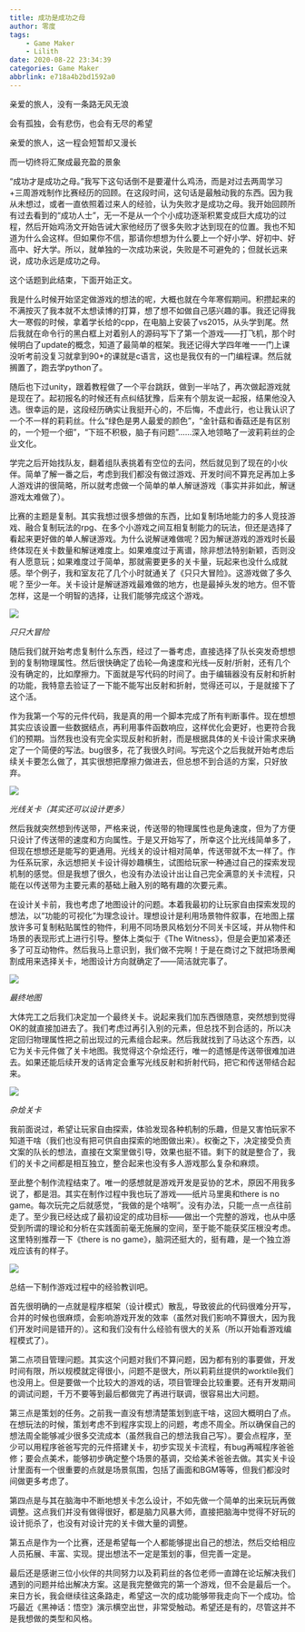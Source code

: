 ```yaml
---
title: 成功是成功之母
author: 零度
tags:
	- Game Maker
	- Lilith
date: 2020-08-22 23:34:39
categories: Game Maker
abbrlink: e718a4b2bd1592a0
---
```


亲爱的旅人，没有一条路无风无浪

会有孤独，会有悲伤，也会有无尽的希望

亲爱的旅人，这一程会短暂却又漫长

而一切终将汇聚成最充盈的景象

<!-- more -->

“成功才是成功之母。”我写下这句话倒不是要灌什么鸡汤，而是对过去两周学习+三周游戏制作比赛经历的回顾。在这段时间，这句话是最触动我的东西。因为我从未想过，或者一直依照着过来人的经验，认为失败才是成功之母。我开始回顾所有过去看到的“成功人士”，无一不是从一个个小成功逐渐积累变成巨大成功的过程，然后开始鸡汤文开始告诫大家他经历了很多失败才达到现在的位置。我也不知道为什么会这样。但如果你不信，那请你想想为什么要上一个好小学、好初中、好高中、好大学。所以，就单独的一次成功来说，失败是不可避免的；但就长远来说，成功永远是成功之母。



这个话题到此结束，下面开始正文。



我是什么时候开始坚定做游戏的想法的呢，大概也就在今年寒假期间。积攒起来的不满按灭了我本就不太想读博的打算，想了想不如做自己感兴趣的事。我还记得我大一寒假的时候，拿着学长给的cpp，在电脑上安装了vs2015，从头学到尾。然后我就在命令行的黑白框上对着别人的源码写下了第一个游戏——打飞机，那个时候明白了update的概念，知道了最简单的框架。我还记得大学四年唯一一门上课没听考前没复习就拿到90+的课就是c语言，这也是我仅有的一门编程课。然后就搁置了，跑去学python了。



随后也下过unity，跟着教程做了一个平台跳跃，做到一半咕了，再次做起游戏就是现在了。起初报名的时候还有点纠结犹豫，后来有个朋友说一起报，结果他没入选。很幸运的是，这段经历确实让我挺开心的，不后悔，不虚此行，也让我认识了一个不一样的莉莉丝。什么“绿色是男人最爱的颜色”，“金针菇和香菇还是有区别的，一个短一个细”，“下班不积极，脑子有问题”……深入地领略了一波莉莉丝的企业文化。



学完之后开始找队友，翻着组队表挑着有空位的去问，然后就见到了现在的小伙伴。简单了解一番之后，考虑到我们都没有做过游戏、开发时间不算充足再加上多人游戏讲的很简略，所以就考虑做一个简单的单人解谜游戏（事实并非如此，解谜游戏太难做了）。



比赛的主题是复制。其实我想过很多想做的东西，比如复制场地能力的多人竞技游戏、融合复制玩法的rpg、在多个小游戏之间互相复制能力的玩法，但还是选择了看起来更好做的单人解谜游戏。为什么说解谜难做呢？因为解谜游戏的游戏时长最终体现在关卡数量和解谜难度上。如果难度过于离谱，除非想法特别新颖，否则没有人愿意玩；如果难度过于简单，那就需要更多的关卡量，玩起来也没什么成就感。举个例子，我和室友花了几个小时就通关了《只只大冒险》。这游戏做了多久呢？至少一年。关卡设计是解谜游戏最难做的地方，也是最掉头发的地方。但不管怎样，这是一个明智的选择，让我们能够完成这个游戏。



![](https://lingdu-picture.oss-cn-beijing.aliyuncs.com/img/20200701192922_1.jpg)

_只只大冒险_



随后我们就开始考虑复制什么东西，经过了一番考虑，直接选择了队长突发奇想想到的复制物理属性。然后很快确定了齿轮—角速度和光线—反射/折射，还有几个没有确定的，比如摩擦力。下面就是写代码的时间了。由于编辑器没有反射和折射的功能，我特意去验证了一下能不能写出反射和折射，觉得还可以，于是就接下了这个活。



作为我第一个写的元件代码，我是真的用一个脚本完成了所有判断事件。现在想想其实应该设置一些数据结点，再利用事件函数响应，这样优化会更好，也更符合我们的预期。当然我也没有完全实现反射和折射，而是根据具体的关卡设计需求来确定了一个简便的写法。bug很多，花了我很久时间。写完这个之后我就开始考虑后续关卡要怎么做了，其实很想把摩擦力做进去，但总想不到合适的方案，只好放弃。



![](https://lingdu-picture.oss-cn-beijing.aliyuncs.com/img/QQ图片20200822230306.png)

_光线关卡（其实还可以设计更多）_



然后我就突然想到传送带，严格来说，传送带的物理属性也是角速度，但为了方便只设计了传送带的速度和方向属性。于是又开始写了，所幸这个比光线简单多了，但现在想想还是能写的更通用。光线关的设计相对简单，传送带就不太一样了。作为任系玩家，永远想把关卡设计得妙趣横生，试图给玩家一种通过自己的探索发现机制的感觉。但是我想了很久，也没有办法设计出让自己完全满意的关卡流程，只能在以传送带为主要元素的基础上融入别的略有趣的次要元素。



在设计关卡前，我也考虑了地图设计的问题。本着我最初的让玩家自由探索发现的想法，以“功能的可视化”为理念设计。理想设计是利用场景物件叙事，在地图上摆放许多可复制粘贴属性的物件，利用不同场景风格划分不同关卡区域，并从物件和场景的表现形式上进行引导。整体上类似于《The Witness》，但是会更加紧凑还多了可互动物件。然后我马上意识到，我们做不完啊！于是在商讨之下就把场景阉割成用来选择关卡，地图设计方向就确定了——简洁就完事了。



![](https://lingdu-picture.oss-cn-beijing.aliyuncs.com/img/QQ图片20200822225053.png)

_最终地图_



大体完工之后我们决定加一个最终关卡。说起来我们加东西很随意，突然想到觉得OK的就直接加进去了。我们考虑过再引入别的元素，但总找不到合适的，所以决定回归物理属性把之前出现过的元素组合起来。然后我就找到了马达这个东西，以它为关卡元件做了关卡地图。我觉得这个杂烩还行，唯一的遗憾是传送带很难加进去。如果还能后续开发的话肯定会重写光线反射和折射代码，把它和传送带结合起来。



![](https://lingdu-picture.oss-cn-beijing.aliyuncs.com/img/QQ图片20200822225356.png)

_杂烩关卡_



我前面说过，希望让玩家自由探索，体验发现各种机制的乐趣，但是又害怕玩家不知道干啥（我们也没有把可供自由探索的地图做出来）。权衡之下，决定接受负责文案的队长的想法，直接在文案里做引导，效果也挺不错。剩下的就是整合了，我们的关卡之间都是相互独立，整合起来也没有多人游戏那么复杂和麻烦。



至此整个制作流程结束了。唯一的感想就是游戏开发是妥协的艺术，原因不用我多说了，都是泪。其实在制作过程中我也玩了游戏——纸片马里奥和there is no game。每次玩完之后就感觉，“我做的是个啥啊”。没有办法，只能一点一点往前走了。至少我已经达成了最初设定的成功目标——做出一个完整的游戏，也从中感受到所谓的理论和分析在实践面前毫无施展的空间，至于能不能获奖压根没考虑。这里特别推荐一下《there is no game》，脑洞还挺大的，挺有趣，是一个独立游戏应该有的样子。



![](https://lingdu-picture.oss-cn-beijing.aliyuncs.com/img/QQ图片20200822005456.jpg)



总结一下制作游戏过程中的经验教训吧。



首先很明确的一点就是程序框架（设计模式）散乱，导致彼此的代码很难分开写，合并的时候也很麻烦，会影响游戏开发的效率（虽然对我们影响不算很大，因为我们开发时间是错开的）。这和我们没有什么经验有很大的关系（所以开始看游戏编程模式了）。



第二点项目管理问题。其实这个问题对我们不算问题，因为都有别的事要做，开发时间有限，所以规模就定得很小，问题不是很大，所以莉莉丝提供的worktile我们也没用上。但是要做一个比较大的游戏的话，项目管理会比较重要。还有开发期间的调试问题，千万不要等到最后都做完了再进行联调，很容易出大问题。



第三点是策划的任务。之前我一直没有想清楚策划到底干啥，这回大概明白了点。在想玩法的时候，策划考虑不到程序实现上的问题，考虑不周全。所以确保自己的想法周全能够减少很多交流成本（虽然我自己的想法我自己写）。要会点程序，至少可以用程序爸爸写完的元件搭建关卡，初步实现关卡流程，有bug再喊程序爸爸修；要会点美术，能够初步确定整个场景的基调，交给美术爸爸去做。其实关卡设计里面有一个很重要的点就是场景氛围，包括了画面和BGM等等，但我们都没时间做更多考虑了。



第四点是与其在脑海中不断地想关卡怎么设计，不如先做一个简单的出来玩玩再做调整。这点我们并没有做得很好，都是脑力风暴大师，直接把脑海中觉得不好玩的设计扼杀了，也没有对设计完的关卡做大量的调整。



第五点是作为一个比赛，还是希望每一个人都能够提出自己的想法，然后交给相应人员拓展、丰富、实现。提出想法不一定是策划的事，但完善一定是。



最后还是感谢三位小伙伴的共同努力以及莉莉丝的各位老师一直蹲在论坛解决我们遇到的问题并给出解决方案。这是我完整做完的第一个游戏，但不会是最后一个。来日方长，我会继续往这条路走，希望这一次的成功能够带我走向下一个成功。恰巧最近《黑神话：悟空》演示横空出世，非常受触动。希望还是有的，尽管这并不是我想做的类型和风格。